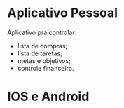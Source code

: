 # Aplicativo Pessoal

Aplicativo pra controlar: 
- lista de compras;
- lista de tarefas;
- metas e objetivos;
- controle financeiro.


# IOS e Android 